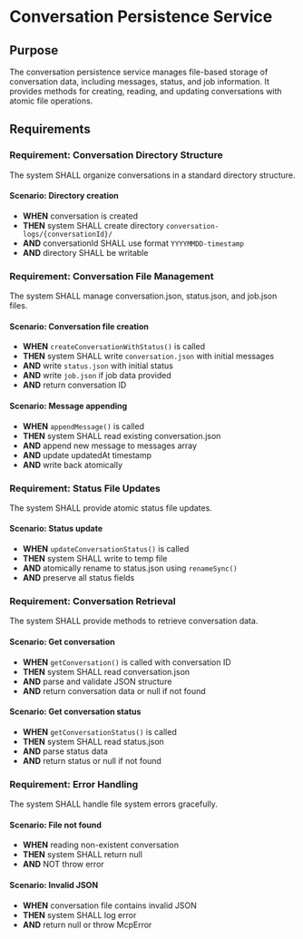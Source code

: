 # Conversation Persistence Service

## Purpose

The conversation persistence service manages file-based storage of conversation data, including messages, status, and job information. It provides methods for creating, reading, and updating conversations with atomic file operations.

## Requirements

### Requirement: Conversation Directory Structure

The system SHALL organize conversations in a standard directory structure.

#### Scenario: Directory creation
- **WHEN** conversation is created
- **THEN** system SHALL create directory `conversation-logs/{conversationId}/`
- **AND** conversationId SHALL use format `YYYYMMDD-timestamp`
- **AND** directory SHALL be writable

### Requirement: Conversation File Management

The system SHALL manage conversation.json, status.json, and job.json files.

#### Scenario: Conversation file creation
- **WHEN** `createConversationWithStatus()` is called
- **THEN** system SHALL write `conversation.json` with initial messages
- **AND** write `status.json` with initial status
- **AND** write `job.json` if job data provided
- **AND** return conversation ID

#### Scenario: Message appending
- **WHEN** `appendMessage()` is called
- **THEN** system SHALL read existing conversation.json
- **AND** append new message to messages array
- **AND** update updatedAt timestamp
- **AND** write back atomically

### Requirement: Status File Updates

The system SHALL provide atomic status file updates.

#### Scenario: Status update
- **WHEN** `updateConversationStatus()` is called
- **THEN** system SHALL write to temp file
- **AND** atomically rename to status.json using `renameSync()`
- **AND** preserve all status fields

### Requirement: Conversation Retrieval

The system SHALL provide methods to retrieve conversation data.

#### Scenario: Get conversation
- **WHEN** `getConversation()` is called with conversation ID
- **THEN** system SHALL read conversation.json
- **AND** parse and validate JSON structure
- **AND** return conversation data or null if not found

#### Scenario: Get conversation status
- **WHEN** `getConversationStatus()` is called
- **THEN** system SHALL read status.json
- **AND** parse status data
- **AND** return status or null if not found

### Requirement: Error Handling

The system SHALL handle file system errors gracefully.

#### Scenario: File not found
- **WHEN** reading non-existent conversation
- **THEN** system SHALL return null
- **AND** NOT throw error

#### Scenario: Invalid JSON
- **WHEN** conversation file contains invalid JSON
- **THEN** system SHALL log error
- **AND** return null or throw McpError

